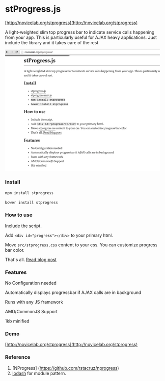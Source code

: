 # stProgress.js

[http://novicelab.org/stprogress](http://novicelab.org/stprogress)

A light-weighted slim top progress bar to indicate service calls happening from your app. This is particularly useful for AJAX heavy applications. Just include the library and it takes care of the rest.

![alt tag](https://raw.githubusercontent.com/ShivrajRath/stprogress/master/screenshot.png)

### Install
``npm install stprogress``

``bower install stprogress``

### How to use
Include the script.

Add ``<div id="progress"></div>`` to your primary html.

Move ``src/stprogress.css`` content to your css. You can customize progress bar color.

That's all. [Read blog post](http://novicelab.org/project/stprogress/591/)

### Features
No Configuration needed

Automatically displays progressbar if AJAX calls are in background

Runs with any JS framework

AMD/CommonJS Support

1kb minified

### Demo

[http://novicelab.org/stprogress](http://novicelab.org/stprogress)

### Reference
1. [NProgress] (https://github.com/rstacruz/nprogress)
1. [lodash](https://github.com/lodash/lodash/blob/master/lodash.js) for module pattern.